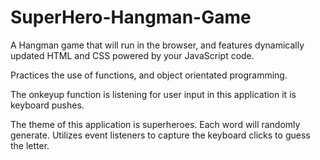 # SuperHero-Hangman-Game

A Hangman game that will run in the browser, and features dynamically updated HTML and CSS powered by your JavaScript code.


Practices the use of functions, and object orientated programming. 


The onkeyup function is listening for user input in this application it is keyboard pushes.


The theme of this application is superheroes. Each word will randomly generate. Utilizes event listeners to capture the keyboard clicks to guess the letter. 
